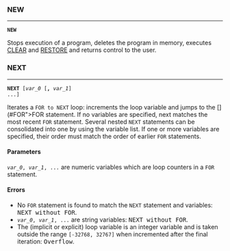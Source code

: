 ### NEW
***
<code><b>NEW</b></code>

Stops execution of a program, deletes the program in memory, executes [CLEAR](#CLEAR) and [RESTORE](#RESTORE) and returns control to the user.

### NEXT
***
<code><b>NEXT</b> [<var>var_0</var> [<b>,</b> <var>var_1</var>] ...]</code>

Iterates a <code>FOR to NEXT</code> loop: increments the loop variable and jumps to the [](#FOR">FOR</a></code> statement. If no variables are specified, next matches the most recent <code>FOR</code> statement. Several nested <code>NEXT</code> statements can be consolidated into one by using the variable list. If one or more variables are specified, their order must match the order of earlier <code>FOR</code> statements.

#### Parameters
<code><var>var_0</var>, <var>var_1</var>, ...</code> are numeric variables which are loop counters in a <code>FOR</code> statement.

#### Errors
* No <code>FOR</code> statement is found to match the <code>NEXT</code> statement and variables: <samp>NEXT without FOR</samp>.
* <code><var>var_0</var>, <var>var_1</var>, ...</code> are string variables: <samp>NEXT without FOR</samp>.
* The (implicit or explicit) loop variable is an integer variable and is taken outside the range `[-32768, 32767]` when incremented after the final iteration: <samp>Overflow</samp>.
